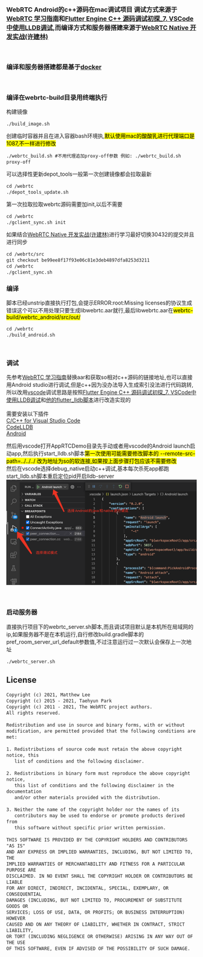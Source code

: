 ### WebRTC Android的c++源码在mac调试项目 调试方式来源于[WebRTC 学习指南](https://webrtc.mthli.com/basic/webrtc-breakpoint/)和[Flutter Engine C++ 源码调试初探_7. VSCode中使用LLDB调试](https://fucknmb.com/2019/12/06/Flutter-Engine-C-%E6%BA%90%E7%A0%81%E8%B0%83%E8%AF%95%E5%88%9D%E6%8E%A2/),而编译方式和服务器搭建来源于[WebRTC Native 开发实战(许建林)](https://item.jd.com/12939784.html)
<br>

### 编译和服务器搭建都是基于[docker](https://www.docker.com/)  
<br>

### 编译在webrtc-build目录用终端执行
构建镜像
```
./build_image.sh
```

创建临时容器并且在进入容器bash环境执,<mark>默认使用mac的酸酸乳进行代理端口是1087,不一样进行修改</mark>
```
./webrtc_build.sh #不用代理追加proxy-off参数 例如: ./webrtc_build.sh proxy-off
```

可以选择性更新depot_tools一般第一次创建镜像都会拉取最新
```
cd /webrtc
./depot_tools_update.sh
```

第一次拉取拉取webrtc源码需要加init,以后不需要
```
cd /webrtc
./gclient_sync.sh init
```


如果结合[WebRTC Native 开发实战(许建林)](https://item.jd.com/12939784.html)进行学习最好切换30432的提交并且进行同步
```
cd /webrtc/src
git checkout be99ee8f17f93e06c81e3deb4897dfa8253d3211
cd /webrtc
./gclient_sync.sh
```

### 编译
脚本已经unstrip直接执行打包,会提示ERROR:root:Missing licenses的协议生成错误这个可以不用处理只要生成libwebrtc.aar就行,最后libwebrtc.aar在<mark>webrtc-build/webrtc_android/src/out/</mark>  
```
cd /webrtc
./build_android.sh
```
<br> 


### 调试  
先参考[WebRTC 学习指南](https://webrtc.mthli.com/basic/webrtc-breakpoint/)替换aar和获取so相对c++源码的链接地址,也可以直接用Android studio进行调试,但是c++因为没办法导入生成索引没法进行代码跳转,所以改用[vscode](https://code.visualstudio.com/)调试思路是按照[Flutter Engine C++ 源码调试初探_7. VSCode中使用LLDB调试](https://fucknmb.com/2019/12/06/Flutter-Engine-C-%E6%BA%90%E7%A0%81%E8%B0%83%E8%AF%95%E5%88%9D%E6%8E%A2/)和[他的flutter_lldb脚本](https://github.com/lizhangqu/flutter_lldb.git)进行改造实现的  
<br>
需要安装以下插件  
[C/C++ for Visual Studio Code](https://marketplace.visualstudio.com/items?itemName=ms-vscode.cpptools)  
[CodeLLDB](https://marketplace.visualstudio.com/items?itemName=vadimcn.vscode-lldb)  
[Android](https://marketplace.visualstudio.com/items?itemName=adelphes.android-dev-ext)  

然后用vscode打开AppRTCDemo目录先手动或者用vscode的Android launch启动app,然后执行start_lldb.sh脚本<mark>第一次使用可能需要修改脚本的 --remote-src-path=../../../ 改为地址为so的软连接,如果按上面步骤打包应该不需要修改</mark>   
然后在vscode选择debug_native启动c++调试,基本每次杀死app都跑start_lldb.sh脚本重启定位pid开启lldb-server
![](./img/1.png)
<br>   
<br>  

### 启动服务器
直接执行项目下的webrtc_server.sh脚本,而且调试项目默认是本机所在局域网的ip,如果服务器不是在本机运行,自行修改build.gradle脚本的pref_room_server_url_default参数值,不过注意运行过一次默认会保存上一次地址
```
./webrtc_server.sh
```

## License

```
Copyright (c) 2021, Matthew Lee
Copyright (c) 2015 - 2021, Taehyun Park
Copyright (c) 2011 - 2021, The WebRTC project authors.
All rights reserved.

Redistribution and use in source and binary forms, with or without
modification, are permitted provided that the following conditions are met:

1. Redistributions of source code must retain the above copyright notice, this
   list of conditions and the following disclaimer.

2. Redistributions in binary form must reproduce the above copyright notice,
   this list of conditions and the following disclaimer in the documentation
   and/or other materials provided with the distribution.

3. Neither the name of the copyright holder nor the names of its
   contributors may be used to endorse or promote products derived from
   this software without specific prior written permission.

THIS SOFTWARE IS PROVIDED BY THE COPYRIGHT HOLDERS AND CONTRIBUTORS "AS IS"
AND ANY EXPRESS OR IMPLIED WARRANTIES, INCLUDING, BUT NOT LIMITED TO, THE
IMPLIED WARRANTIES OF MERCHANTABILITY AND FITNESS FOR A PARTICULAR PURPOSE ARE
DISCLAIMED. IN NO EVENT SHALL THE COPYRIGHT HOLDER OR CONTRIBUTORS BE LIABLE
FOR ANY DIRECT, INDIRECT, INCIDENTAL, SPECIAL, EXEMPLARY, OR CONSEQUENTIAL
DAMAGES (INCLUDING, BUT NOT LIMITED TO, PROCUREMENT OF SUBSTITUTE GOODS OR
SERVICES; LOSS OF USE, DATA, OR PROFITS; OR BUSINESS INTERRUPTION) HOWEVER
CAUSED AND ON ANY THEORY OF LIABILITY, WHETHER IN CONTRACT, STRICT LIABILITY,
OR TORT (INCLUDING NEGLIGENCE OR OTHERWISE) ARISING IN ANY WAY OUT OF THE USE
OF THIS SOFTWARE, EVEN IF ADVISED OF THE POSSIBILITY OF SUCH DAMAGE.
```
